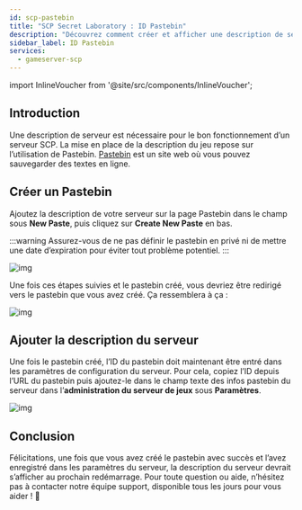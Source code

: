 ```yaml
---
id: scp-pastebin
title: "SCP Secret Laboratory : ID Pastebin"
description: "Découvrez comment créer et afficher une description de serveur pour votre serveur SCP en utilisant Pastebin pour une meilleure gestion des infos de jeu → En savoir plus maintenant"
sidebar_label: ID Pastebin
services:
  - gameserver-scp
---
```


import InlineVoucher from '@site/src/components/InlineVoucher';



## Introduction

Une description de serveur est nécessaire pour le bon fonctionnement d’un serveur SCP. La mise en place de la description du jeu repose sur l’utilisation de Pastebin. [Pastebin](https://pastebin.com/) est un site web où vous pouvez sauvegarder des textes en ligne.

<InlineVoucher />



## Créer un Pastebin

Ajoutez la description de votre serveur sur la page Pastebin dans le champ sous **New Paste**, puis cliquez sur **Create New Paste** en bas. 

:::warning
Assurez-vous de ne pas définir le pastebin en privé ni de mettre une date d’expiration pour éviter tout problème potentiel.
:::

![img](https://screensaver01.zap-hosting.com/index.php/s/5jJkBgkNzQT9fym/download)



Une fois ces étapes suivies et le pastebin créé, vous devriez être redirigé vers le pastebin que vous avez créé. Ça ressemblera à ça :

![img](https://screensaver01.zap-hosting.com/index.php/s/RtFrbdGBbowj9Pr/preview)





## Ajouter la description du serveur

Une fois le pastebin créé, l’ID du pastebin doit maintenant être entré dans les paramètres de configuration du serveur. Pour cela, copiez l’ID depuis l’URL du pastebin puis ajoutez-le dans le champ texte des infos pastebin du serveur dans l’**administration du serveur de jeux** sous **Paramètres**. 

![img](https://screensaver01.zap-hosting.com/index.php/s/gQBjFC6qfwgSXCT/download)





## Conclusion

Félicitations, une fois que vous avez créé le pastebin avec succès et l’avez enregistré dans les paramètres du serveur, la description du serveur devrait s’afficher au prochain redémarrage. Pour toute question ou aide, n’hésitez pas à contacter notre équipe support, disponible tous les jours pour vous aider ! 🙂

<InlineVoucher />
